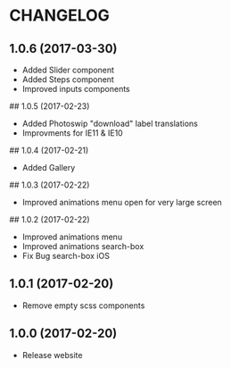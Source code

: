 CHANGELOG
=========

## 1.0.6 (2017-03-30)
 - Added Slider component
 - Added Steps component
 - Improved inputs components

## 1.0.5 (2017-02-23)
 - Added Photoswip "download" label translations
 - Improvments for IE11 & IE10

## 1.0.4 (2017-02-21)
 - Added Gallery
 
## 1.0.3 (2017-02-22)
 - Improved animations menu open for very large screen

## 1.0.2 (2017-02-22)
 - Improved animations menu
 - Improved animations search-box
 - Fix Bug search-box iOS

## 1.0.1 (2017-02-20)
 - Remove empty scss components

## 1.0.0 (2017-02-20)
 - Release website
